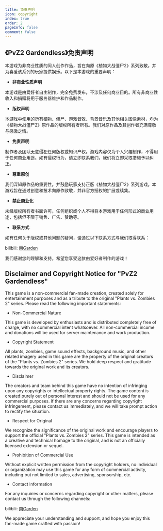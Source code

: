 ```yaml
---
title: 免责声明
icon: copyright
index: true
order: 2
pageInfo: false
comment: false
---
```


## 《PvZ2 Gardendless》免责声明

本游戏为非商业性质的同人创作作品，旨在向原《植物大战僵尸2》系列致敬，并为喜爱该系列的玩家提供娱乐。以下是本游戏的重要声明：

- **非商业性质声明**

本游戏是由爱好者自主制作，完全免费发布，不涉及任何商业目的。所有非商业性收入和捐赠将用于服务器维护和作品制作。

- **版权声明**

本游戏中使用的所有植物、僵尸、游戏音效、背景音乐及其他相关图像素材，均为《植物大战僵尸2》原作品的版权所有者所有。我们对原作品及其创作者充满尊敬与感激之情。

- **免责声明**

制作者及团队无意侵犯任何版权或知识产权。游戏内容仅为个人兴趣制作，不得用于任何商业用途。如有侵权行为，请立即联系我们，我们将立即采取措施予以纠正。

- **尊重原创**

我们深知原作品的重要性，并鼓励玩家支持正版《植物大战僵尸2》系列游戏。本游戏旨在通过创意和技术向原作致敬，并非官方授权的扩展或续集。

- **禁止商业化**

未经版权所有者书面许可，任何组织或个人不得将本游戏用于任何形式的商业用途，包括但不限于销售、广告、赞助等。

- **联系方式**

如有任何关于版权或其他问题的疑问，请通过以下联系方式与我们取得联系：

bilibili: [南Garden](https://space.bilibili.com/355909245)

我们感谢您的理解和支持，希望您享受这款由爱好者制作的游戏！

## Disclaimer and Copyright Notice for "PvZ2 Gardendless"

This game is a non-commercial fan-made creation, created solely for entertainment purposes and as a tribute to the original "Plants vs. Zombies 2" series. Please read the following important statements:

- Non-Commercial Nature

This game is developed by enthusiasts and is distributed completely free of charge, with no commercial intent whatsoever. All non-commercial income and donations will be used for server maintenance and work production.

- Copyright Statement

All plants, zombies, game sound effects, background music, and other related imagery used in this game are the property of the original creators of the "Plants vs. Zombies 2" series. We hold deep respect and gratitude towards the original work and its creators.

- Disclaimer

The creators and team behind this game have no intention of infringing upon any copyrights or intellectual property rights. The game content is created purely out of personal interest and should not be used for any commercial purposes. If there are any concerns regarding copyright infringement, please contact us immediately, and we will take prompt action to rectify the situation.

- Respect for Original

We recognize the significance of the original work and encourage players to support the official "Plants vs. Zombies 2" series. This game is intended as a creative and technical homage to the original, and is not an officially licensed extension or sequel.

- Prohibition of Commercial Use

Without explicit written permission from the copyright holders, no individual or organization may use this game for any form of commercial activity, including but not limited to sales, advertising, sponsorship, etc.

- Contact Information

For any inquiries or concerns regarding copyright or other matters, please contact us through the following channels:

bilibili: [南Garden](https://space.bilibili.com/355909245)

We appreciate your understanding and support, and hope you enjoy this fan-made game crafted with passion!

